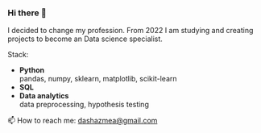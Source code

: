 ### Hi there 👋

I decided to change my profession. From 2022 I am studying and creating projects to become an Data science specialist.

Stack:
- **Python**\
  pandas, numpy, sklearn, matplotlib, scikit-learn
- **SQL**
- **Data analytics**\
  data preprocessing, hypothesis testing

📫 How to reach me:
dashazmea@gmail.com


<!--
**DariaPuzikova/DariaPuzikova** is a ✨ _special_ ✨ repository because its `README.md` (this file) appears on your GitHub profile.

Here are some ideas to get you started:

- 🔭 I’m currently working on ...
- 🌱 I’m currently learning ...
- 👯 I’m looking to collaborate on ...
- 🤔 I’m looking for help with ...
- 💬 Ask me about ...
- 📫 How to reach me: ...
- 😄 Pronouns: ...
- ⚡ Fun fact: ...
-->
